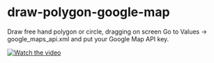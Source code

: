 # draw-polygon-google-map
Draw free hand polygon or circle, dragging on screen
Go to Values -> google_maps_api.xml and put your Google Map API key.

[![Watch the video](https://img.youtube.com/vi/RYk-9jrsoU0/hqdefault.jpg)](https://www.youtube.com/watch?v=RYk-9jrsoU0)
